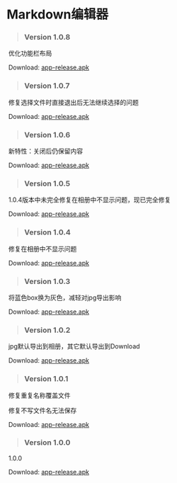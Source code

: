 # Markdown编辑器

> ### Version 1.0.8

​	优化功能栏布局

​	Download:  [app-release.apk](1.0.8\app-release.apk) 

> ### Version 1.0.7

​	修复选择文件时直接退出后无法继续选择的问题

​	Download:  [app-release.apk](1.0.7\app-release.apk) 

> ### Version 1.0.6

​	新特性：关闭后仍保留内容

​	Download:  [app-release.apk](1.0.6\app-release.apk) 

> ### Version 1.0.5

​	1.0.4版本中未完全修复在相册中不显示问题，现已完全修复

​	Download:  [app-release.apk](1.0.5\app-release.apk) 

> ### Version 1.0.4

​	修复在相册中不显示问题

​	Download:  [app-release.apk](1.0.4\app-release.apk) 

> ### Version 1.0.3

​	将蓝色box换为灰色，减轻对jpg导出影响

​	Download:  [app-release.apk](1.0.3\app-release.apk) 

> ### Version 1.0.2

​	jpg默认导出到相册，其它默认导出到Download

​	Download:  [app-release.apk](1.0.2\app-release.apk) 

> ### Version 1.0.1

​	修复重复名称覆盖文件

​	修复不写文件名无法保存

​	Download:  [app-release.apk](1.0.1\app-release.apk) 

> ### Version 1.0.0

​	1.0.0

​	Download:  [app-release.apk](1.0.0\app-release.apk) 

